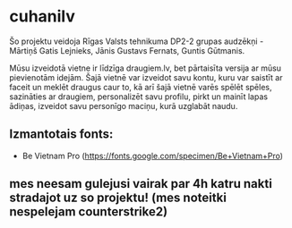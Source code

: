 # cuhanilv
Šo projektu veidoja Rīgas Valsts tehnikuma DP2-2 grupas audzēkņi - Mārtiņš Gatis Lejnieks, Jānis Gustavs Fernats, Guntis Gūtmanis.


Mūsu izveidotā vietne ir līdzīga draugiem.lv, bet pārtaisīta versija ar mūsu pievienotām idejām. Šajā vietnē var izveidot savu kontu, kuru var saistīt ar faceit un meklēt draugus caur to, kā arī šajā vietnē varēs spēlēt spēles, sazināties ar draugiem, personalizēt savu profilu, pirkt un mainīt lapas ādiņas, izveidot savu personīgo maciņu, kurā uzglabāt naudu. 



## Izmantotais fonts:

- Be Vietnam Pro (https://fonts.google.com/specimen/Be+Vietnam+Pro)


## mes neesam gulejusi vairak par 4h katru nakti stradajot uz so projektu! (mes noteitki nespelejam counterstrike2)




